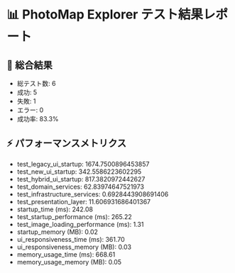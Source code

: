 
📊 PhotoMap Explorer テスト結果レポート
=====================================

🎯 総合結果
-----------
- 総テスト数: 6
- 成功: 5
- 失敗: 1
- エラー: 0
- 成功率: 83.3%

⚡ パフォーマンスメトリクス
------------------------
- test_legacy_ui_startup: 1674.7500896453857
- test_new_ui_startup: 342.5586223602295
- test_hybrid_ui_startup: 817.3820972442627
- test_domain_services: 62.83974647521973
- test_infrastructure_services: 0.6928443908691406
- test_presentation_layer: 11.606931686401367
- startup_time (ms): 242.08
- test_startup_performance (ms): 265.22
- test_image_loading_performance (ms): 1.31
- startup_memory (MB): 0.02
- ui_responsiveness_time (ms): 361.70
- ui_responsiveness_memory (MB): 0.03
- memory_usage_time (ms): 668.61
- memory_usage_memory (MB): 0.05
